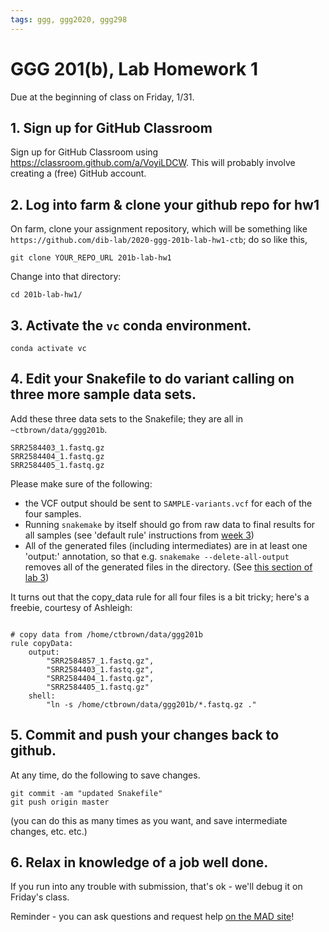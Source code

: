 ```yaml
---
tags: ggg, ggg2020, ggg298
---
```

# GGG 201(b), Lab Homework 1

Due at the beginning of class on Friday, 1/31.

## 1. Sign up for GitHub Classroom

Sign up for GitHub Classroom using https://classroom.github.com/a/VoyiLDCW. This will probably involve creating a (free) GitHub account.

## 2. Log into farm & clone your github repo for hw1

On farm, clone your assignment repository, which will be something like `https://github.com/dib-lab/2020-ggg-201b-lab-hw1-ctb`; do so like this,

```
git clone YOUR_REPO_URL 201b-lab-hw1
```

Change into that directory:
```
cd 201b-lab-hw1/
```

## 3. Activate the `vc` conda environment.

```
conda activate vc
```

## 4. Edit your Snakefile to do variant calling on three more sample data sets.


Add these three data sets to the Snakefile; they are all in `~ctbrown/data/ggg201b`.

```
SRR2584403_1.fastq.gz
SRR2584404_1.fastq.gz
SRR2584405_1.fastq.gz
```

Please make sure of the following:

* the VCF output should be sent to `SAMPLE-variants.vcf` for each of the four samples.
* Running `snakemake` by itself should go from raw data to final results for all samples (see 'default rule' instructions from [week 3](https://hackmd.io/cGYzxz07SseGxH0y2gjYJw?view#Create-a-good-%E2%80%9Cdefault%E2%80%9D-rule))
* All of the generated files (including intermediates) are in at least one 'output:' annotation, so that e.g. `snakemake --delete-all-output` removes all of the generated files in the directory. (See [this section of lab 3](https://hackmd.io/cGYzxz07SseGxH0y2gjYJw?view#Re-running-everything))

It turns out that the copy_data rule for all four files is a bit tricky; here's a freebie, courtesy of Ashleigh:

```

# copy data from /home/ctbrown/data/ggg201b
rule copyData:
    output:
        "SRR2584857_1.fastq.gz",
        "SRR2584403_1.fastq.gz",
        "SRR2584404_1.fastq.gz",
        "SRR2584405_1.fastq.gz"
    shell:
        "ln -s /home/ctbrown/data/ggg201b/*.fastq.gz ."
```

## 5. Commit and push your changes back to github.

At any time, do the following to save changes.

```
git commit -am "updated Snakefile"
git push origin master
```
(you can do this as many times as you want, and save intermediate changes, etc. etc.)

## 6. Relax in knowledge of a job well done.

If you run into any trouble with submission, that's ok - we'll debug it on Friday's class.

Reminder - you can ask questions and request help [on the MAD site](https://mad.oxli.org/c/GGG-lab-courses-for-winter-2020/9)!

